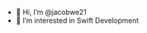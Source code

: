 - 👋 Hi, I’m @jacobwe21
- 👀 I’m interested in Swift Development

<!---
jacobwe21/jacobwe21 is a ✨ special ✨ repository because its `README.md` (this file) appears on your GitHub profile.
You can click the Preview link to take a look at your changes.
--->
